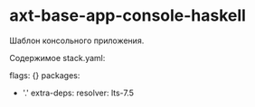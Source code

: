 # axt-base-app-console-haskell
Шаблон консольного приложения.

Содержимое stack.yaml:

flags: {}
packages:
- '.'
extra-deps:
resolver: lts-7.5
